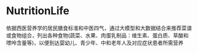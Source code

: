 # NutritionLife
依据西医营养学的居民膳食标准和中医四气，通过大模型和大数据结合来推荐菜谱或食物组合，列出各种食物(蔬菜、水果、肉蛋乳制品：维生素、蛋白质、草酸和嘌呤含量等)，以便到达婴幼儿、青少年、中和老年人及对应症状患者所需营养
